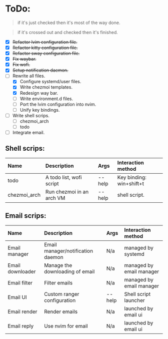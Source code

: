 # ToDo:

> if it's just checked then it's most of the way done.

> if it's crossed out and checked then it's finished.

* [X] ~~Refactor lvim configuration file.~~
* [X] ~~Refactor kitty configuration file.~~
* [X] ~~Refactor sway configuration file.~~
* [X] ~~Fix waybar.~~
* [X] ~~Fix wofi.~~
* [X] ~~Setup notification daemon.~~
* [ ] Rewrite all files.
    * [X] Configure systemd/user files.
    * [X] Write chezmoi templates.
    * [X] Redesign way bar.
    * [ ] Write environment.d files.
    * [ ] Port the lvim configuration into nvim.
    * [ ] Unify key bindings.
* [ ] Write shell scrips.
    * [ ] chezmoi_arch
    * [ ] todo
* [ ] Integrate email.

## Shell scrips:

| Name         | Description               | Args   | Interaction method       |
|:-------------|:--------------------------|:-------|:-------------------------|
| todo         | A todo list, wofi script  | --help | Key binding: win+shift+t |
| chezmoi_arch | Run chezmoi in an arch VM | --help | shell script.            |

## Email scrips:

| Name             | Description                       | Args   | Interaction method       |
|:-----------------|:----------------------------------|:-------|:-------------------------|
| Email manager    | Email manager/notification daemon | N/a    | managed by systemd       |
| Email downloader | Manage the downloading of email   | N/a    | managed by email manager |
| Email filter     | Filter emails                     | N/a    | managed by email manager |
| Email UI         | Custom ranger configuration       | --help | Shell script launcher    |
| Email render     | Render emails                     | N/a    | launched by email ui     |
| Email reply      | Use nvim for email                | N/a    | launched by email ui     |
